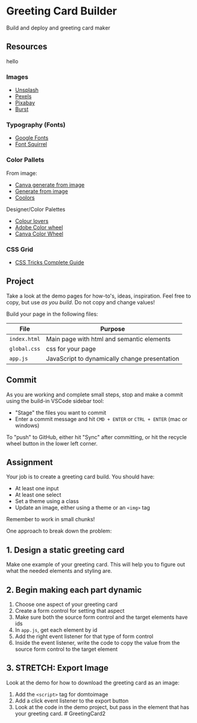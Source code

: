 Greeting Card Builder
===

Build and deploy and greeting card maker

## Resources
hello


### Images

- [Unsplash](https://unsplash.com/)
- [Pexels](https://www.pexels.com/)
- [Pixabay](https://pixabay.com/)
- [Burst](https://burst.shopify.com/)

### Typography (Fonts)

- [Google Fonts](https://fonts.google.com/)
- [Font Squirrel](https://www.fontsquirrel.com/)

### Color Pallets

From image:
- [Canva generate from image](https://www.canva.com/colors/color-palette-generator/)
- [Generate from image](https://imagecolorpicker.com/)
- [Coolors](https://coolors.co/image-picker)

Designer/Color Palettes
- [Colour lovers](https://www.colourlovers.com/)
- [Adobe Color wheel](https://color.adobe.com/create/color-wheel)
- [Canva Color Wheel](https://www.canva.com/colors/color-wheel/)

### CSS Grid

- [CSS Tricks Complete Guide](https://css-tricks.com/snippets/css/complete-guide-grid/)

## Project

Take a look at the demo pages for how-to's, ideas, inspiration. Feel free to copy,
but use _as you build_. Do not copy and change values!

Build your page in the following files:

File | Purpose
---|---
`index.html` | Main page with html and semantic elements
`global.css` | css for your page
`app.js`     | JavaScript to dynamically change presentation

## Commit

As you are working and complete small steps, stop and make a commit using the 
build-in VSCode sidebar tool:

- "Stage" the files you want to commit
- Enter a commit message and hit `CMD + ENTER` or `CTRL + ENTER` (mac or windows)

To "push" to GitHub, either hit "Sync" after committing, or hit the recycle wheel button in the lower left corner.

## Assignment

Your job is to create a greeting card build. You should have:
- At least one input
- At least one select
- Set a theme using a class
- Update an image, either using a theme or an `<img>` tag

Remember to work in small chunks! 

One approach to break down the problem:

## 1. Design a static greeting card

Make one example of your greeting card. This will help you to figure out what the needed elements and styling are.

## 2. Begin making each part dynamic

1. Choose one aspect of your greeting card
1. Create a form control for setting that aspect
1. Make sure both the source form control and the target elements have ids
1. In `app.js`, get each element by id
1. Add the right event listener for that type of form control
1. Inside the event listener, write the code to copy the value from the source form control to the target element

## 3. STRETCH: Export Image

Look at the demo for how to download the greeting card as an image:
1. Add the `<script>` tag for domtoimage
1. Add a click event listener to the export button
1. Look at the code in the demo project, but pass in the element that has your greeting card.
#   G r e e t i n g C a r d 2 
 
 